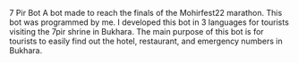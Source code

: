 7 Pir Bot
A bot made to reach the finals of the Mohirfest22 marathon.
This bot was programmed by me.
I developed this bot in 3 languages for tourists visiting the 7pir shrine in Bukhara. 
The main purpose of this bot is for tourists to easily find out the hotel, restaurant, and emergency numbers in Bukhara.
